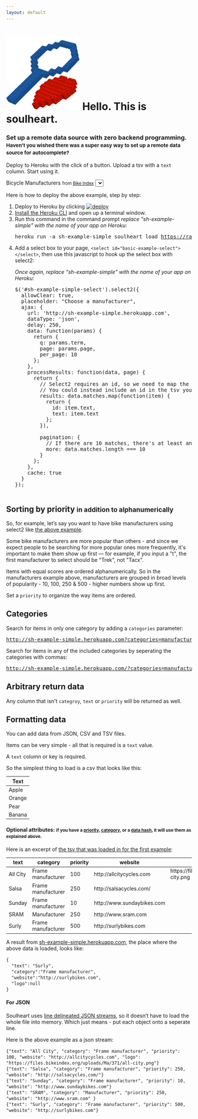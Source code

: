 ```yaml
---
layout: default
---
```


<div class="page-header"><h1><img src="https://raw.githubusercontent.com/sethherr/soulheart/master/logo.png" alt="Soulheart" width="200" />
  Hello. This is soulheart.
</h1></div>

<h3>Set up a remote data source with zero backend programming. <br><small>Haven’t you wished there was a super easy way to set up a remote data source for autocomplete?</small></h3>

Deploy to Heroku with the click of a button. Upload a tsv with a `text` column. Start using it.

<div class="panel panel-default" id="sh-example-simple-select-panel">
  <div class="panel-body">
    <div class="form-group">
      <label>Bicycle Manufacturers <small>from <a href="https://bikeindex.org/manufacturers">Bike Index</a></small></label>
      <select class="form-control" id="sh-example-simple-select"></select>
    </div>
  </div>
</div>

<p>Here is how to deploy the above example, step by step:</p>

<ol class="step-by-step-basic">
<li>
Deploy to Heroku by clicking <a href="https://dashboard.heroku.com/new?template=https%3A%2F%2Fgithub.com%2Fsethherr%2Fsoulheart"><img src="https://www.herokucdn.com/deploy/button.png" alt="deploy" /></a>
</li>

<li>
<a href="https://devcenter.heroku.com/articles/heroku-command">Install the Heroku CLI</a> and open up a terminal window.
</li>

<li>Run this command in the command prompt <em>replace "sh-example-simple" with the name of your app on Heroku</em>:
<pre>heroku run -a sh-example-simple soulheart load <a href="https://raw.githubusercontent.com/sethherr/soulheart/gh-pages/example_sources/manufacturers.tsv">https://raw.githubusercontent.com/sethherr/soulheart/gh-pages/example_sources/manufacturers.tsv</a></pre>
</li>

<li>Add a select box to your page, <code>&lt;select id="basic-example-select"&gt;&lt;/select&gt;</code>, then use this javascript to hook up the select box with select2:

<em>Once again, replace "sh-example-simple" with the name of your app on Heroku</em>:

<pre>
$('#sh-example-simple-select').select2({
  allowClear: true,
  placeholder: "Choose a manufacturer",
  ajax: {
    url: 'http://sh-example-simple.herokuapp.com',
    dataType: 'json',
    delay: 250,
    data: function(params) {
      return {
        q: params.term,
        page: params.page,
        per_page: 10
      };
    },
    processResults: function(data, page) {
      return {
        // Select2 requires an id, so we need to map the results and add an ID
        // You could instead include an id in the tsv you add to soulheart ;)
        results: data.matches.map(function(item) {
          return {
            id: item.text,
            text: item.text
          };
        }),

        pagination: {
          // If there are 10 matches, there's at least another page
          more: data.matches.length === 10
        }
      };
    },
    cache: true
  }
});
    </pre>
  </li>
</ol>


<div class="page-header">
<h2>Sorting by priority <small>in addition to alphanumerically</small></h2>
</div>

So, for example, let’s say you want to have bike manufacturers using select2 like <a class="scroll-to-ref" href="#sh-example-simple-select-panel">the above example</a>.

Some bike manufacturers are more popular than others - and since we expect people to be searching for more popular ones more frequently, it's important to make them show up first &mdash; for example, if you input a "t", the first manufacturer to select should be "Trek", not "Tacx".

Items with equal scores are ordered alphanumerically. So in the manufacturers example above, manufacturers are grouped in broad levels of popularity - 10, 100, 250 & 500 - higher numbers show up first.

Set a `priority` to organize the way items are ordered.

<div class="page-header">
<h2 id="using-categories">Categories</h2>
</div>

Search for items in only one category by adding a `categories` parameter:

<pre>
<a href="http://sh-example-simple.herokuapp.com?categories=manufacturer">http://sh-example-simple.herokuapp.com?categories=manufacturer</a>
</pre>

<p>Search for items in any of the included categories by seperating the categories with commas:</p>

<pre>
<a href="http://sh-example-simple.herokuapp.com/?categories=manufacturer,frame%20manufacturer">http://sh-example-simple.herokuapp.com/?categories=manufacturer,frame%20manufacturer</a>
</pre>



<div class="page-header">
  <h2 id="using-data">Arbitrary return data</h2>
</div>

<p>Any column that isn't <code>categroy</code>, <code>text</code> or <code>priority</code> will be returned as well.</p>


<div class="page-header">
  <h2 id="formatting">Formatting data</h2>
</div>

<p>You can add data from JSON, CSV and TSV files.</p>

<p>Items can be very simple - all that is required is a <code>text</code> value.</p>

<p>A <code>text</code> column or key is required.</p>

<p>So the simplest thing to load is a csv that looks like this:</p>

<table class="table table-striped table-bordered">
  <thead>
    <tr>
      <th>Text</th>
    </tr>
  </thead>
  <tbody>
    <tr>
      <td>Apple</td>
    </tr>
    <tr>
      <td>Orange</td>
    </tr>
    <tr>
      <td>Pear</td>
    </tr>
    <tr>
      <td>Banana</td>
    </tr>
  </tbody>
</table>


<h4>Optional attributes: <small>if you have a <a class="scroll-to-ref" href="#using-priority">priority</a>, <a class="scroll-to-ref" href="#using-categories">category</a>, or a <a class="scroll-to-ref" href="#using-data">data hash</a>, it will use them as explained above.</small></h4>


<p>Here is an excerpt of <a href="https://github.com/sethherr/soulheart/blob/gh-pages/example_sources/manufacturers.tsv">the tsv that was loaded in for the first example</a>:</p>

<table class="table table-striped table-bordered">
  <thead>
    <tr>
      <th>text</th>
      <th>category</th>
      <th>priority</th>
      <th>website</th>
      <th>logo</th>
    </tr>
  </thead>
  <tbody>
    <tr>
      <td>All City</td>
      <td>Frame manufacturer</td>
      <td>100</td>
      <td>http://allcitycycles.com</td>
      <td>https://files.bikeindex.org/uploads/Ma/371/all-city.png</td>
    </tr>
    <tr>
      <td>Salsa</td>
      <td>Frame manufacturer</td>
      <td>250</td>
      <td>http://salsacycles.com/</td>
      <td></td>
    </tr>
    <tr>
      <td>Sunday</td>
      <td>Frame manufacturer</td>
      <td>10</td>
      <td>http://www.sundaybikes.com</td>
      <td></td>
    </tr>
    <tr>
      <td>SRAM</td>
      <td>Manufacturer</td>
      <td>250</td>
      <td>http://www.sram.com</td>
      <td></td>
    </tr>
    <tr>
      <td>Surly</td>
      <td>Frame manufacturer</td>
      <td>500</td>
      <td>http://surlybikes.com</td>
      <td></td>
    </tr>
  </tbody>
</table>


A result from <a href="http://sh-example-simple.herokuapp.com/">sh-example-simple.herokuapp.com</a>, the place where the above data is loaded, looks like:

    {
      "text": "Surly",
      "category":"Frame manufacturer",
      "website":"http://surlybikes.com",
      "logo":null
    }



<h4 id="for-json">For JSON</h4>

Soulheart uses [line delineated JSON streams](https://en.wikipedia.org/wiki/JSON_Streaming#Line_delimited_JSON), so it doesn’t have to load the whole file into memory. Which just means - put each object onto a seperate line.

Here is the above example as a json stream:


    {"text": "All City", "category": "Frame manufacturer", "priority": 100, "website": "http://allcitycycles.com", "logo": "https://files.bikeindex.org/uploads/Ma/371/all-city.png"}
    {"text": "Salsa", "category": "Frame manufacturer", "priority": 250, "website": "http://salsacycles.com/"} 
    {"text": "Sunday", "category": "Frame manufacturer", "priority": 10, "website": "http://www.sundaybikes.com"}
    {"text": "SRAM", "category": "Manufacturer", "priority": 250, "website": "http://www.sram.com" }
    {"text": "Surly", "category": "Frame manufacturer", "priority": 500, "website": "http://surlybikes.com"}

